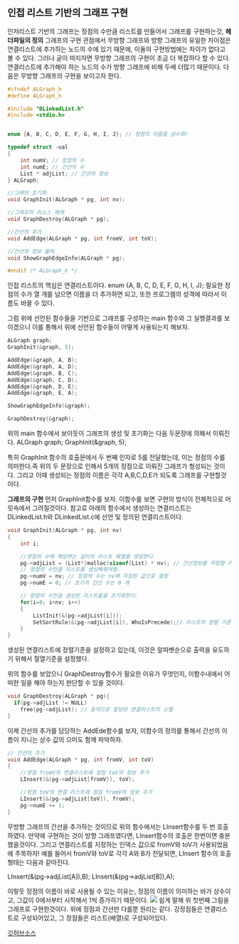 ## 인접 리스트 기반의 그래프 구현
인저리스트 기반의 그래프는 정점의 수만큼 리스트를 만들어서 그래프를 구현하는것,
**헤더파일의 정의**
그래프의 구현 관점에서 무방향 그래프와 방향 그래프의 유일한 차이점은 연결리스트에 추가하는 노드의 수에 있기 때문에, 이둘의 구현방법에는 차이가 없다고 볼 수 있다. 그러나 굳이 따지자면 무방향 그래프의 구현이 조금 더 복잡하다 할 수 있다. 연결리스트에 추가해야 하는 노드의 수가 방향 그래프에 비해 두배 더많기 때문이다. 다음은 무방향 그래프의 구현을 보이고자 한다.


```c
#ifndef ALGraph_h
#define ALGraph_h

#include "DLinkedList.h"
#include <stdio.h>


enum {A, B, C, D, E, F, G, H, I, J}; // 정점의 이름을 상수화!

typedef struct -ual
{
    int numV; // 정점의 수
    int numE; // 간선의 수
    List * adjList; // 간선의 정보
} ALGraph;

//그래의 초기화
void GraphInit(ALGraph * pg, int nv);

//그래프의 리소스 해제
void GraphDestroy(ALGraph * pg);

//간선의 추가
void AddEdge(ALGraph * pg, int fromV, int toV);

//간선의 정보 출력
void ShowGraphEdgeInfo(ALGraph * pg);

#endif /* ALGraph_h */

```

인접 리스트의 핵심은 연결리스트이다. enum {A, B, C, D, E, F, G, H, I, J};  필요한 정점의 수가 열 개를 넘으면 이름을 더 추가하면 되고, 또한 프로그램의 성격에 따라서 이름도 바꿀 수 있다.

그럼 위에 선언된 함수들을 기반으로 그래프를 구성하는 main 함수와 그 실행결과를 보이겠으니 이를 통해서 위에 선언된 함수들이 어떻게 사용되는지 해보자.

```c
ALGraph graph;
GraphInit(&graph, 5);

AddEdge(&graph, A, B);
AddEdge(&graph, A, D);
AddEdge(&graph, B, C);
AddEdge(&graph, C, D);
AddEdge(&graph, D, E);
AddEdge(&graph, E, A);

ShowGraphEdgeInfo(&graph);

GraphDestroy(&graph);
```


위의 main 함수에서 보이듯이 그래프의 생성 및 초기화는 다음 두문장에 의해서 이뤄진다.
ALGraph graph;
GraphInit(&graph, 5);

특히 GraphInit 함수의 호출문에서 두 번째 인자로 5를 전달했는데, 이는 정점의 수를 의미한다.즉 위의 두 문장으로 인해서 5개의 정점으로 이뤄진 그래프가 형성되는 것이다. 그리고 이때 생성되는 정점의 이름은 각각 A,B,C,D,E가 되도록 그래프를 구현할것이다.

**그래프의 구현**
먼저 GraphInit함수를 보자. 이함수를 보면 구현의 방식이 전체적으로 머릿속에서 그려질것이다. 참고로 아래의 함수에서 생성하는 연결리스트는 DLinkedList.h와 DLinkedList.c에 선언 및 정의된 연결리스트이다.

```c
void GraphInit(ALGraph * pg, int nv)
{
    int i;

    //정점의 수에 해당하는 길이의 리스트 배열을 생성한다.
    pg->adjList = (List*)malloc(sizeof(List) * nv); // 간선정보를 저장할 리스트 생성
    // 정점의 수만큼 리스트를 생성해줘야함.
    pg->numV = nv; // 정점의 수는 nv에 저장된 값으로 결정
    pg->numE = 0; // 초기의 간선 수는 0 개

    // 정점의 수만큼 생성된 리스트들을 초기화한다.
    for(i=0; i<nv; i++)
    {
        ListInit(&(pg->adjList[i]));
        SetSortRule(&(pg->adjList[i]), WhoIsPrecede);// 리스트의 정렬 기준을 설정
    }
}
```

생성된 연결리스트에 정렬기준을 설정하고 있는데, 이것은 알파벳순으로 출력을 유도하기 위해서 절열기준을 설정했다.

위의 함수를 보았으니 GraphDestroy함수가 필요한 이유가 무엇인지, 이함수내에서 어떠한 일을 해야 하는지 판단할 수 있을 것이다.

```c
void GraphDestroy(ALGraph * pg){
  if(pg->adjList != NULL)
    free(pg->adjList); // 동적으로 할당된 연결리스트의 소멸
}
```

이제 간선의 추가를 담당하는 AddEde함수를 보자, 이함수의 정의를 통해서 간선의 이름이 지니는 상수 값의 으미도 함께 파악하자.

```c
// 간선의 추가
void AddEdge(ALGraph * pg, int fromV, int toV)
{
    //정점 fromV의 연결리스트에 정점 toV의 정보 추가
    LInsert(&(pg->adjList[fromV]), toV);

    //정점 toV의 연결 리스트에 정점 fromV의 정보 추가
    LInsert(&(pg->adjList[toV]), fromV);
    pg->numE += 1;
}
```

무방향 그래프의 간선을 추가하는 것이므로 위의 함수에서는 LInsert함수를 두 번 호출하였다. 만약에 구현하는 것이 방향 그래프였다면, LInsert함수의 호출은 한번이면 충분했을것이다. 그리고 연결리스트를 지정하는 인덱스 값으로 fromV와 toV가 사용되었음에 주목하자! 예를 들어서 fromV와 toV로 각각 A와 B가 전달되면, LInsert 함수의 호출형태는 다음과 같아진다.

LInsert(&(pg->adjList[A]),B);
LInsert(&(pg->adjList[B]),A);

이렇듯 정점의 이름이 바로 사용될 수 있는 이유는, 정점의 이름이 의미하는 바가 상수이고, 그값이 0에서부터 시작해서 1씩 증가히기 때문이다.
![](https://i.imgur.com/4sjayn7.png)
쉽게 말해 위 첫번째 그림을 그래프로 구현한것이다. 위에 정점과 간선만 다를뿐 원리는 같다. 강정점들은 연결리스트로 구성되어있고, 그 정점들은 리스트(배열)로 구성되어있다.

[깃허브소스](https://github.com/minwan1/Algorithm/tree/master/ALGraph/ALGraph)
